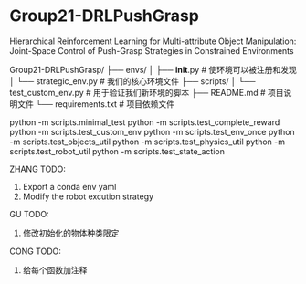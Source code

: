 # Group21-DRLPushGrasp
Hierarchical Reinforcement Learning for Multi-attribute Object Manipulation:  Joint-Space Control of Push-Grasp Strategies in Constrained Environments


Group21-DRLPushGrasp/
├── envs/
│   ├── __init__.py          # 使环境可以被注册和发现
│   └── strategic_env.py     # 我们的核心环境文件
├── scripts/
│   └── test_custom_env.py   # 用于验证我们新环境的脚本
├── README.md                # 项目说明文件
└── requirements.txt         # 项目依赖文件


python -m scripts.minimal_test
python -m scripts.test_complete_reward
python -m scripts.test_custom_env
python -m scripts.test_env_once
python -m scripts.test_objects_util
python -m scripts.test_physics_util
python -m scripts.test_robot_util
python -m scripts.test_state_action


ZHANG TODO:
1. Export a conda env yaml
2. Modify the robot excution strategy

GU TODO:
1. 修改初始化的物体种类限定

CONG TODO:
1. 给每个函数加注释